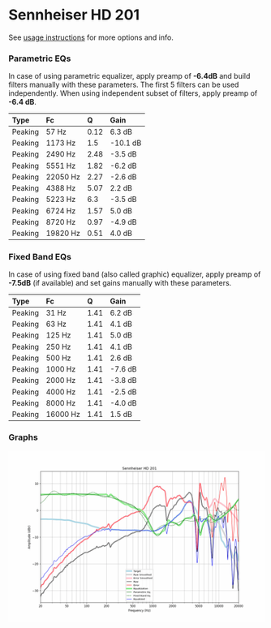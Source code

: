 # Sennheiser HD 201
See [usage instructions](https://github.com/jaakkopasanen/AutoEq#usage) for more options and info.

### Parametric EQs
In case of using parametric equalizer, apply preamp of **-6.4dB** and build filters manually
with these parameters. The first 5 filters can be used independently.
When using independent subset of filters, apply preamp of **-6.4 dB**.

| Type    | Fc       |    Q | Gain     |
|:--------|:---------|:-----|:---------|
| Peaking | 57 Hz    | 0.12 | 6.3 dB   |
| Peaking | 1173 Hz  | 1.5  | -10.1 dB |
| Peaking | 2490 Hz  | 2.48 | -3.5 dB  |
| Peaking | 5551 Hz  | 1.82 | -6.2 dB  |
| Peaking | 22050 Hz | 2.27 | -2.6 dB  |
| Peaking | 4388 Hz  | 5.07 | 2.2 dB   |
| Peaking | 5223 Hz  | 6.3  | -3.5 dB  |
| Peaking | 6724 Hz  | 1.57 | 5.0 dB   |
| Peaking | 8720 Hz  | 0.97 | -4.9 dB  |
| Peaking | 19820 Hz | 0.51 | 4.0 dB   |

### Fixed Band EQs
In case of using fixed band (also called graphic) equalizer, apply preamp of **-7.5dB**
(if available) and set gains manually with these parameters.

| Type    | Fc       |    Q | Gain    |
|:--------|:---------|:-----|:--------|
| Peaking | 31 Hz    | 1.41 | 6.2 dB  |
| Peaking | 63 Hz    | 1.41 | 4.1 dB  |
| Peaking | 125 Hz   | 1.41 | 5.0 dB  |
| Peaking | 250 Hz   | 1.41 | 4.1 dB  |
| Peaking | 500 Hz   | 1.41 | 2.6 dB  |
| Peaking | 1000 Hz  | 1.41 | -7.6 dB |
| Peaking | 2000 Hz  | 1.41 | -3.8 dB |
| Peaking | 4000 Hz  | 1.41 | -2.5 dB |
| Peaking | 8000 Hz  | 1.41 | -4.0 dB |
| Peaking | 16000 Hz | 1.41 | 1.5 dB  |

### Graphs
![](./Sennheiser%20HD%20201.png)